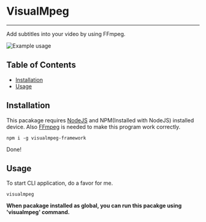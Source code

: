 # VisualMpeg

----

Add subtitles into your video by using FFmpeg.

![Example usage](../assets/eg-usage.gif)

## Table of Contents

- [Installation](#Installation)
- [Usage](#usage)

## Installation

This pacakage requires [NodeJS](https://nodejs.org) and NPM(Installed with NodeJS) installed device.
Also [FFmpeg](https://www.ffmpeg.org/) is needed to make this program work correctly.

```
npm i -g visualmpeg-framework
```

Done!

## Usage

To start CLI application, do a favor for me.

```
visualmpeg
```
**When pacakage installed as global, you can run this pacakge using 'visualmpeg' command.**
